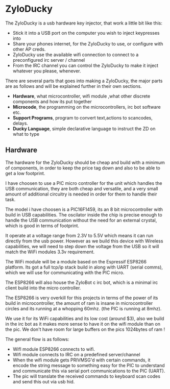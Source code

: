 # ZyloDucky

The ZyloDucky is a usb hardware key injector, that work a little bit like this:


* Stick it into a USB port on the computer you wish to inject keypresses into
* Share your phones internet, for the ZyloDucky to use, or configure with other AP creds.
* ZyloDucky use the available wifi connection to connect to a preconfigured irc server / channel
* From the IRC channel you can control the ZyloDucky to make it inject whatever you please,
  whenever.

There are several parts that goes into making a ZyloDucky, the major parts are as follows
and will be explained further in their own sections.


* **Hardware**, what microcontroller, wifi module ,what other discrete components and how its
put together
* **Microcode**, the programming on the microcontrollers, irc bot software etc.
* **Support Programs**, program to convert text,actions to scancodes, delays.
* **Ducky Language**, simple declarative language to instruct the ZD on what to type



## Hardware

The hardware for the ZyloDucky should be cheap and build with a minimum of components,
in order to keep the price tag down and also to be able to get a low footprint.

I have choosen to use a PIC micro controller for the unit which handles the USB communication,
they are both cheap and versatile, and a very small amount of additional circuitry is
needed in order for them to handle their task.

The model i have choosen is a PIC16F1459, its an 8 bit microcontroller with build in
USB capabilities. The oscilator inside the chip is precise enough to handle the USB
communication without the need for an external crystal, which is good in terms of footprint.

It operate at a voltage range from 2.3V to 5.5V which means it can run directly from the
usb power. However as we build this device with Wireless capabilities, we will need to
step down the voltage from the USB so it will match the WiFi modules 3.3v requirement.

The WiFi module will be a module based on the Espressif ESP8266 platform.
Its got a full tcp/ip stack build in along with UART (serial comms), which we will use
for communicating with the PIC micro.

The ESP8266 will also house the ZyloBot c irc bot, which is a minimal irc client build
into the micro controller.

The ESP8266 is very overkill for this projects in terms of the power of its build in
microcontroller, the amount of ram is insane in microcontroller circles and its running
at a whopping 60mhz. (the PIC is running at 8mhz).

We use it for its WiFi capabilities and its low cost (around $3), also we build
in the irc bot as it makes more sense to have it on the wifi module than on the pic.
We don't have room for large buffers on the pics 1024bytes of ram !

The general flow is as follows:

* WifI module ESP8266 connects to wifi.
* Wifi module connects to IRC on a predefined server/channel
* When the wifi module gets PRIVMSG'd with certain commands, it encode the string
  message to something easy for the PIC to understand and communicate this via
  serial port communications to the PIC (UART).
* The pic will translate the received commands to keyboard scan codes and send
  this out via usb hid.





